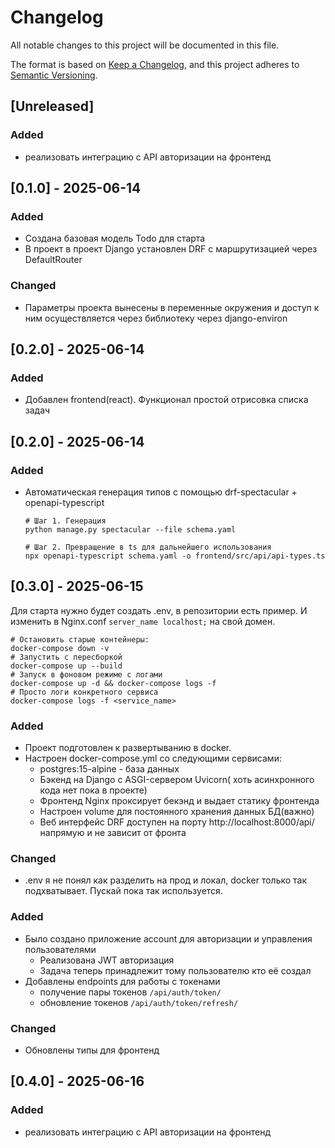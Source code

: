 # Changelog

All notable changes to this project will be documented in this file.

The format is based on [Keep a Changelog](https://keepachangelog.com/en/1.1.0/),
and this project adheres to [Semantic Versioning](https://semver.org/spec/v2.0.0.html).

## [Unreleased]
### Added
- реализовать интеграцию с API авторизации на фронтенд

## [0.1.0] - 2025-06-14
### Added
- Создана базовая модель Todo для старта
- В проект в проект Django установлен DRF c маршрутизацией через DefaultRouter
### Changed
- Параметры проекта вынесены в переменные окружения и доступ к ним осуществляется через библиотеку через django-environ

## [0.2.0] - 2025-06-14
### Added
- Добавлен frontend(react). Функционал простой отрисовка списка задач

## [0.2.0] - 2025-06-14
### Added
- Автоматическая генерация типов с помощью drf-spectacular + openapi-typescript
  ```shell
  # Шаг 1. Генерация
  python manage.py spectacular --file schema.yaml
   ```
  ```shell
  # Шаг 2. Превращение в ts для дальнейшего использования
  npx openapi-typescript schema.yaml -o frontend/src/api/api-types.ts 
   ```
 
## [0.3.0] - 2025-06-15
Для старта нужно будет создать .env, в репозитории есть пример. И изменить в Nginx.conf `server_name localhost;` на свой домен.
```shell
# Остановить старые контейнеры:
docker-compose down -v   
# Запустить с пересборкой
docker-compose up --build 
# Запуск в фоновом режиме с логами
docker-compose up -d && docker-compose logs -f
# Просто логи конкретного сервиса
docker-compose logs -f <service_name>
```
### Added
- Проект подготовлен к развертыванию в docker. 
- Настроен docker-compose.yml со следующими сервисами:
  - postgres:15-alpine - база данных
  - Бэкенд на Django с ASGI-сервером Uvicorn( хоть асинхронного кода нет пока в проекте)
  - Фронтенд Nginx проксирует бекэнд и выдает статику фронтенда
  - Настроен volume для постоянного хранения данных БД(важно)
  - Веб интерфейс DRF доступен на порту http://localhost:8000/api/ напрямую и не зависит от фронта
### Changed
- .env я не понял как разделить на прод и локал, docker только так подхватывает. Пускай пока так используется.
### Added
- Было создано приложение account для авторизации и управления пользователями
  - Реализована JWT авторизация
  - Задача теперь принадлежит тому пользователю кто её создал
- Добавлены endpoints для работы с токенами
  - получение пары токенов `/api/auth/token/`
  - обновление токенов `/api/auth/token/refresh/`
### Changed
- Обновлены типы для фронтенд
## [0.4.0] - 2025-06-16
### Added
- реализовать интеграцию с API авторизации на фронтенд